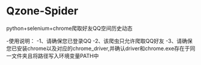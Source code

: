 # Qzone-Spider
python+selenium+chrome爬取好友QQ空间历史动态

-使用说明：
-1、请确保您已登录QQ
-2、该爬虫只允许爬取QQ好友
-3、请确保您已安装chrome以及对应的chrome_driver,并确认driver和chrome.exe存在于同一文件夹且将路径写入环境变量PATH中
